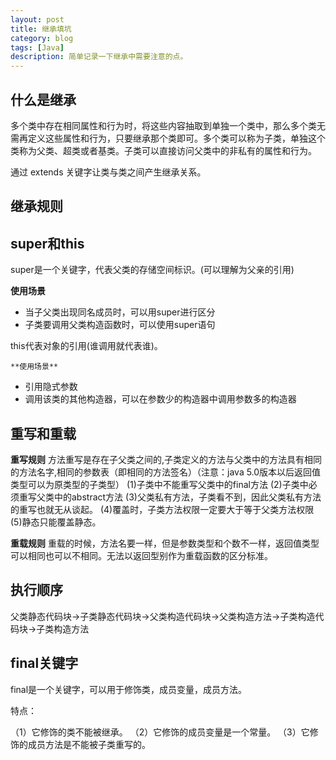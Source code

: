 ```yaml
---
layout: post
title: 继承填坑
category: blog
tags: [Java]
description: 简单记录一下继承中需要注意的点。
---
```



## 什么是继承

多个类中存在相同属性和行为时，将这些内容抽取到单独一个类中，那么多个类无需再定义这些属性和行为，只要继承那个类即可。多个类可以称为子类，单独这个类称为父类、超类或者基类。子类可以直接访问父类中的非私有的属性和行为。

通过 extends 关键字让类与类之间产生继承关系。

## 继承规则

## super和this 

 super是一个关键字，代表父类的存储空间标识。(可以理解为父亲的引用)

   **使用场景**

   -  当子父类出现同名成员时，可以用super进行区分
   -  子类要调用父类构造函数时，可以使用super语句

 this代表对象的引用(谁调用就代表谁)。

    **使用场景**

   -  引用隐式参数
   -  调用该类的其他构造器，可以在参数少的构造器中调用参数多的构造器


## 重写和重载

  **重写规则**
  方法重写是存在子父类之间的,子类定义的方法与父类中的方法具有相同的方法名字,相同的参数表（即相同的方法签名）（注意：java 5.0版本以后返回值类型可以为原类型的子类型）
        (1)子类中不能重写父类中的final方法 
        (2)子类中必须重写父类中的abstract方法 
        (3)父类私有方法，子类看不到，因此父类私有方法的重写也就无从谈起。
        (4)覆盖时，子类方法权限一定要大于等于父类方法权限
        (5)静态只能覆盖静态。
  
  **重载规则**
  重载的时候，方法名要一样，但是参数类型和个数不一样，返回值类型可以相同也可以不相同。无法以返回型别作为重载函数的区分标准。

## 执行顺序

父类静态代码块→子类静态代码块→父类构造代码块→父类构造方法→子类构造代码块→子类构造方法

## final关键字

final是一个关键字，可以用于修饰类，成员变量，成员方法。

特点：

（1）它修饰的类不能被继承。
（2）它修饰的成员变量是一个常量。
（3）它修饰的成员方法是不能被子类重写的。
